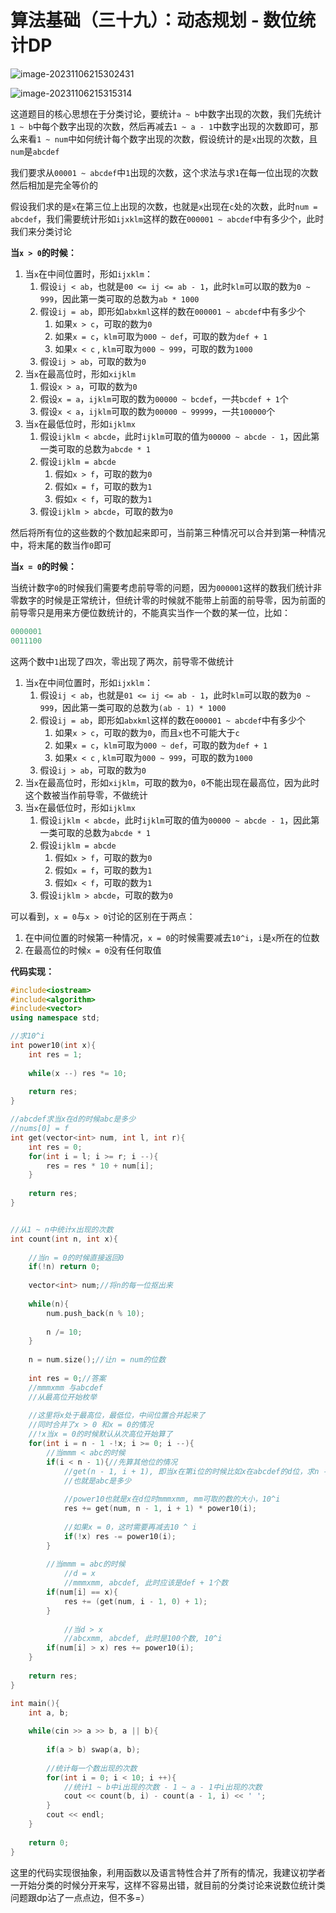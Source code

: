 # 算法基础（三十九）：动态规划 - 数位统计DP

![image-20231106215302431](https://typora-1310242472.cos.ap-nanjing.myqcloud.com/typora_img/image-20231106215302431.png)

![image-20231106215315314](https://typora-1310242472.cos.ap-nanjing.myqcloud.com/typora_img/image-20231106215315314.png)

这道题目的核心思想在于分类讨论，要统计`a ~ b`中数字出现的次数，我们先统计`1 ~ b`中每个数字出现的次数，然后再减去`1 ~ a - 1`中数字出现的次数即可，那么来看`1 ~ num`中如何统计每个数字出现的次数，假设统计的是`x`出现的次数，且`num`是`abcdef`

我们要求从`00001 ~ abcdef`中`1`出现的次数，这个求法与求`1`在每一位出现的次数然后相加是完全等价的

假设我们求的是`x`在第三位上出现的次数，也就是`x`出现在`c`处的次数，此时`num = abcdef`，我们需要统计形如`ijxklm`这样的数在`000001 ~ abcdef`中有多少个，此时我们来分类讨论

**当`x > 0`的时候：**

1. 当`x`在中间位置时，形如`ijxklm`：
   1. 假设`ij < ab`，也就是`00 <= ij <= ab - 1`，此时`klm`可以取的数为`0 ~ 999`，因此第一类可取的总数为`ab * 1000`
   2. 假设`ij = ab`，即形如`abxkml`这样的数在`000001 ~ abcdef`中有多少个
      1. 如果`x > c`，可取的数为`0`
      2. 如果`x = c`，`klm`可取为`000 ~ def`，可取的数为`def + 1`
      3. 如果`x < c` , `klm`可取为`000 ~ 999`，可取的数为`1000`
   3. 假设`ij > ab`，可取的数为`0`
2. 当`x`在最高位时，形如`xijklm`
   1. 假设`x > a`，可取的数为`0`
   1. 假设`x = a`，`ijklm`可取的数为`00000 ~ bcdef`，一共`bcdef + 1`个
   1. 假设`x < a`，`ijklm`可取的数为`00000 ~ 99999`，一共`100000`个
3. 当`x`在最低位时，形如`ijklmx`
   1. 假设`ijklm < abcde`，此时`ijklm`可取的值为`00000 ~ abcde - 1`，因此第一类可取的总数为`abcde * 1`
   2. 假设`ijklm = abcde`
      1. 假如`x > f`，可取的数为`0`
      2. 假如`x = f`，可取的数为`1`
      3. 假如`x < f`，可取的数为`1`
   3. 假设`ijklm > abcde`，可取的数为`0`

然后将所有位的这些数的个数加起来即可，当前第三种情况可以合并到第一种情况中，将末尾的数当作`0`即可

**当`x = 0`的时候：**

当统计数字`0`的时候我们需要考虑前导零的问题，因为`000001`这样的数我们统计非零数字的时候是正常统计，但统计零的时候就不能带上前面的前导零，因为前面的前导零只是用来方便位数统计的，不能真实当作一个数的某一位，比如：

```cpp
0000001
0011100
```

这两个数中`1`出现了四次，零出现了两次，前导零不做统计

1. 当`x`在中间位置时，形如`ijxklm`：
   1. 假设`ij < ab`，也就是`01 <= ij <= ab - 1`，此时`klm`可以取的数为`0 ~ 999`，因此第一类可取的总数为`(ab - 1) * 1000`
   2. 假设`ij = ab`，即形如`abxkml`这样的数在`000001 ~ abcdef`中有多少个
      1. 如果`x > c`，可取的数为`0`，而且`x`也不可能大于`c`
      2. 如果`x = c`，`klm`可取为`000 ~ def`，可取的数为`def + 1`
      3. 如果`x < c` , `klm`可取为`000 ~ 999`，可取的数为`1000`
   3. 假设`ij > ab`，可取的数为`0`
2. 当`x`在最高位时，形如`xijklm`，可取的数为`0`，`0`不能出现在最高位，因为此时这个数被当作前导零，不做统计
3. 当`x`在最低位时，形如`ijklmx`
   1. 假设`ijklm < abcde`，此时`ijklm`可取的值为`00000 ~ abcde - 1`，因此第一类可取的总数为`abcde * 1`
   2. 假设`ijklm = abcde`
      1. 假如`x > f`，可取的数为`0`
      2. 假如`x = f`，可取的数为`1`
      3. 假如`x < f`，可取的数为`1`
   3. 假设`ijklm > abcde`，可取的数为`0`

可以看到，`x = 0`与`x > 0`讨论的区别在于两点：

1. 在中间位置的时候第一种情况，`x = 0`的时候需要减去`10^i`，`i`是`x`所在的位数
2. 在最高位的时候`x = 0`没有任何取值 

**代码实现：**

```cpp
#include<iostream>
#include<algorithm>
#include<vector>
using namespace std;

//求10^i
int power10(int x){
    int res = 1;
    
    while(x --) res *= 10;
    
    return res;
}

//abcdef求当x在d的时候abc是多少
//nums[0] = f
int get(vector<int> num, int l, int r){
    int res = 0;
    for(int i = l; i >= r; i --){
        res = res * 10 + num[i];
    }
    
    return res;
}


//从1 ~ n中统计x出现的次数
int count(int n, int x){
    
    //当n = 0的时候直接返回0
    if(!n) return 0;
    
    vector<int> num;//将n的每一位抠出来
    
    while(n){
        num.push_back(n % 10);
        
        n /= 10;
    }
    
    n = num.size();//让n = num的位数
    
    int res = 0;//答案
    //mmmxmm 与abcdef
    //从最高位开始枚举
    
    //这里将x处于最高位，最低位，中间位置合并起来了
    //同时合并了x > 0 和x = 0的情况
    //!x当x = 0的时候默认从次高位开始算了
    for(int i = n - 1 -!x; i >= 0; i --){
        //当mmm < abc的时候
        if(i < n - 1){//先算其他位的情况
            //get(n - 1, i + 1), 即当x在第i位的时候比如x在abcdef的d位，求n - 1位即a 到 i + 1位即c
            //也就是abc是多少
            
            //power10也就是x在d位时mmmxmm, mm可取的数的大小，10^i
            res += get(num, n - 1, i + 1) * power10(i);
            
            //如果x = 0，这时需要再减去10 ^ i
            if(!x) res -= power10(i);
        }
        
        //当mmm = abc的时候
            //d = x
            //mmmxmm, abcdef, 此时应该是def + 1个数
        if(num[i] == x){
            res += (get(num, i - 1, 0) + 1);
        }
        
            //当d > x
            //abcxmm, abcdef, 此时是100个数, 10^i
        if(num[i] > x) res += power10(i);
    }
    
    return res;
}

int main(){
    int a, b;
    
    while(cin >> a >> b, a || b){
        
        if(a > b) swap(a, b);
        
        //统计每一个数出现的次数
        for(int i = 0; i < 10; i ++){
            //统计1 ~ b中i出现的次数 - 1 ~ a - 1中i出现的次数
            cout << count(b, i) - count(a - 1, i) << ' ';
        }
        cout << endl;
    }
    
    return 0;
}
```

这里的代码实现很抽象，利用函数以及语言特性合并了所有的情况，我建议初学者一开始分类的时候分开来写，这样不容易出错，就目前的分类讨论来说数位统计类问题跟dp沾了一点点边，但不多=）
